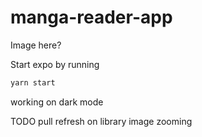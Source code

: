 # manga-reader-app

Image here?

Start expo by running

```bash
yarn start
```

working on
dark mode

TODO
pull refresh on library
image zooming
